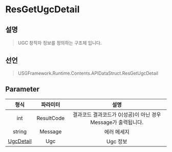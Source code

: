 # ResGetUgcDetail

## 설명
> UGC 창작자 정보를 정의하는 구조체 입니다.
## 선언
> USGFramework.Runtime.Contents.APIDataStruct.ResGetUgcDetail
## Parameter
|          **형식**           |  **파라미터**  |                 **설명**                  |
|:-------------------------:|:----------:|:---------------------------------------:|
|            int            | ResultCode | 결과코드 결과코드가 0(성공)이 아닌 경우 Message가 출력됩니다. |
|          string           |  	Message  |                 에러 메세지                  |
| [UgcDetail](UgcDetail.md) |    	Ugc    |                 Ugc 정보                  |

